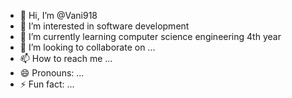- 👋 Hi, I’m @Vani918
- 👀 I’m interested in software development 
- 🌱 I’m currently learning computer science engineering 4th year
- 💞️ I’m looking to collaborate on ...
- 📫 How to reach me ...
- 😄 Pronouns: ...
- ⚡ Fun fact: ...

<!---
Vani918/Vani918 is a ✨ special ✨ repository because its `README.md` (this file) appears on your GitHub profile.
You can click the Preview link to take a look at your changes.
--->
